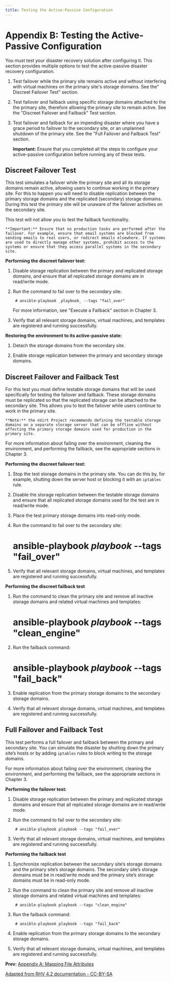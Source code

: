 ```yaml
---
title: Testing the Active-Passive Configuration
---
```


# Appendix B: Testing the Active-Passive Configuration

You must test your disaster recovery solution after configuring it. This section provides multiple options to test the active-passive disaster recovery configuration.

1. Test failover while the primary site remains active and without interfering with virtual machines on the primary site's storage domains. See the" Discreet Failover Test" section.

2. Test failover and failback using specific storage domains attached to the the primary site, therefore allowing the primary site to remain active. See the "Discreet Failover and Failback" Test section.

3. Test failover and failback for an impending disaster where you have a grace period to failover to the secondary site, or an unplanned shutdown of the primary site. See the "Full Failover and Failback Test" section.

    **Important:** Ensure that you completed all the steps to configure your active-passive configuration before running any of these tests.

## Discreet Failover Test

This test simulates a failover while the primary site and all its storage domains remain active, allowing users to continue working in the primary site. For this to happen you will need to disable replication between the primary storage domains and the replicated (secondary) storage domains. During this test the primary site will be unaware of the failover activities on the secondary site.

This test will not allow you to test the failback functionality.

    **Important:** Ensure that no production tasks are performed after the failover. For example, ensure that email systems are blocked from sending emails to real users, or redirect emails elsewhere. If systems are used to directly manage other systems, prohibit access to the systems or ensure that they access parallel systems in the secondary site.

**Performing the discreet failover test:**

1. Disable storage replication between the primary and replicated storage domains, and ensure that all replicated storage domains are in read/write mode.

2. Run the command to fail over to the secondary site:

        # ansible-playbook _playbook_ --tags "fail_over"

   For more information, see "Execute a Failback" section in Chapter 3.

3. Verify that all relevant storage domains, virtual machines, and templates are registered and running successfully.

**Restoring the environment to its active-passive state:**

1. Detach the storage domains from the secondary site.

2. Enable storage replication between the primary and secondary storage domains.

## Discreet Failover and Failback Test

For this test you must define testable storage domains that will be used specifically for testing the failover and failback. These storage domains must be replicated so that the replicated storage can be attached to the secondary site. This allows you to test the failover while users continue to work in the primary site.

    **Note:** the oVirt Project recommends defining the testable storage domains on a separate storage server that can be offline without affecting the primary storage domains used for production in the primary site.

For more information about failing over the environment, cleaning the environment, and performing the failback, see the appropriate sections in Chapter 3.

**Performing the discreet failover test:**

1. Stop the test storage domains in the primary site. You can do this by, for example, shutting down the server host or blocking it with an `iptables` rule.

2. Disable the storage replication between the testable storage domains and ensure that all replicated storage domains used for the test are in read/write mode.

3. Place the test primary storage domains into read-only mode.

4. Run the command to fail over to the secondary site:

      # ansible-playbook _playbook_ --tags "fail_over"

5. Verify that all relevant storage domains, virtual machines, and templates are registered and running successfully.

**Performing the discreet failback test**

1. Run the command to clean the primary site and remove all inactive storage domains and related virtual machines and templates:

      # ansible-playbook _playbook_ --tags "clean_engine"

2. Run the failback command:

      # ansible-playbook _playbook_ --tags "fail_back"

3. Enable replication from the primary storage domains to the secondary storage domains.

4. Verify that all relevant storage domains, virtual machines, and templates are registered and running successfully.

## Full Failover and Failback Test

This test performs a full failover and failback between the primary and secondary site. You can simulate the disaster by shutting down the primary site’s hosts or by adding `iptables` rules to block writing to the storage domains.

For more information about failing over the environment, cleaning the environment, and performing the failback, see the appropriate sections in Chapter 3.

**Performing the failover test:**

1. Disable storage replication between the primary and replicated storage domains and ensure that all replicated storage domains are in read/write mode.

2. Run the command to fail over to the secondary site:

        # ansible-playbook playbook --tags "fail_over"

3. Verify that all relevant storage domains, virtual machines, and templates are registered and running successfully.

**Performing the failback test**

1. Synchronize replication between the secondary site’s storage domains and the primary site’s storage domains. The secondary site’s storage domains must be in read/write mode and the primary site’s storage domains must be in read-only mode.

2. Run the command to clean the primary site and remove all inactive storage domains and related virtual machines and templates:

        # ansible-playbook playbook --tags "clean_engine"

3. Run the failback command:

        # ansible-playbook playbook --tags "fail_back"

4. Enable replication from the primary storage domains to the secondary storage domains.

5. Verify that all relevant storage domains, virtual machines, and templates are registered and running successfully.

**Prev:** [Appendix A: Mapping File Attributes](mapping_file_attributes)

[Adapted from RHV 4.2 documentation - CC-BY-SA](https://access.redhat.com/documentation/en-us/red_hat_virtualization/4.2/html/disaster_recovery_guide/testing_active_passive)
